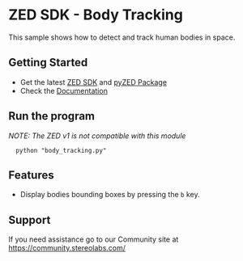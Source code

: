# ZED SDK - Body Tracking

This sample shows how to detect and track human bodies in space.

## Getting Started
 - Get the latest [ZED SDK](https://www.stereolabs.com/developers/release/) and [pyZED Package](https://www.stereolabs.com/docs/app-development/python/install/)
 - Check the [Documentation](https://www.stereolabs.com/docs/)
 
## Run the program
*NOTE: The ZED v1 is not compatible with this module*

      python "body_tracking.py"

## Features
 - Display bodies bounding boxes by pressing the `b` key.

## Support
If you need assistance go to our Community site at https://community.stereolabs.com/